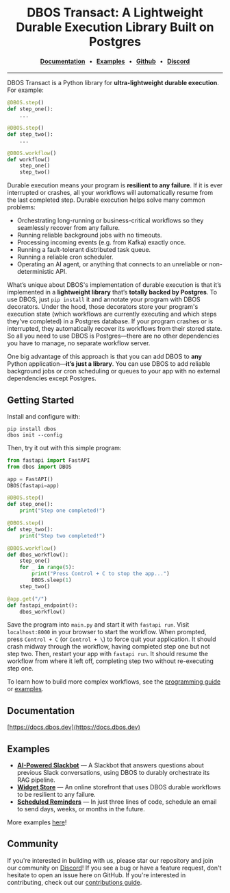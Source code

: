 
<div align="center">

# DBOS Transact: A Lightweight Durable Execution Library Built on Postgres

#### [Documentation](https://docs.dbos.dev/) &nbsp;&nbsp;•&nbsp;&nbsp;  [Examples](https://docs.dbos.dev/examples) &nbsp;&nbsp;•&nbsp;&nbsp; [Github](https://github.com/dbos-inc) &nbsp;&nbsp;•&nbsp;&nbsp; [Discord](https://discord.com/invite/jsmC6pXGgX)
</div>

---

DBOS Transact is a Python library for **ultra-lightweight durable execution**.
For example:

```python
@DBOS.step()
def step_one():
    ...

@DBOS.step()
def step_two():
    ...

@DBOS.workflow()
def workflow()
    step_one()
    step_two()
```

Durable execution means your program is **resilient to any failure**.
If it is ever interrupted or crashes, all your workflows will automatically resume from the last completed step.
Durable execution helps solve many common problems:

- Orchestrating long-running or business-critical workflows so they seamlessly recover from any failure.
- Running reliable background jobs with no timeouts.
- Processing incoming events (e.g. from Kafka) exactly once.
- Running a fault-tolerant distributed task queue.
- Running a reliable cron scheduler.
- Operating an AI agent, or anything that connects to an unreliable or non-deterministic API.

What’s unique about DBOS's implementation of durable execution is that it’s implemented in a **lightweight library** that’s **totally backed by Postgres**.
To use DBOS, just `pip install` it and annotate your program with DBOS decorators.
Under the hood, those decorators store your program's execution state (which workflows are currently executing and which steps they've completed) in a Postgres database.
If your program crashes or is interrupted, they automatically recover its workflows from their stored state.
So all you need to use DBOS is Postgres&mdash;there are no other dependencies you have to manage, no separate workflow server.

One big advantage of this approach is that you can add DBOS to **any** Python application&mdash;**it’s just a library**.
You can use DBOS to add reliable background jobs or cron scheduling or queues to your app with no external dependencies except Postgres.

## Getting Started

Install and configure with:

```shell
pip install dbos
dbos init --config
```

Then, try it out with this simple program:

```python
from fastapi import FastAPI
from dbos import DBOS

app = FastAPI()
DBOS(fastapi=app)

@DBOS.step()
def step_one():
    print("Step one completed!")

@DBOS.step()
def step_two():
    print("Step two completed!")

@DBOS.workflow()
def dbos_workflow():
    step_one()
    for _ in range(5):
        print("Press Control + C to stop the app...")
        DBOS.sleep(1)
    step_two()

@app.get("/")
def fastapi_endpoint():
    dbos_workflow()
```

Save the program into `main.py` and start it with `fastapi run`.
Visit `localhost:8000` in your browser to start the workflow.
When prompted, press `Control + C` (or `Control + \`) to force quit your application.
It should crash midway through the workflow, having completed step one but not step two.
Then, restart your app with `fastapi run`.
It should resume the workflow from where it left off, completing step two without re-executing step one.

To learn how to build more complex workflows, see the [programming guide](https://docs.dbos.dev/python/programming-guide) or [examples](https://docs.dbos.dev/examples).

## Documentation

[https://docs.dbos.dev](https://docs.dbos.dev)

## Examples


- [**AI-Powered Slackbot**](https://docs.dbos.dev/python/examples/rag-slackbot) &mdash; A Slackbot that answers questions about previous Slack conversations, using DBOS to durably orchestrate its RAG pipeline.
- [**Widget Store**](https://docs.dbos.dev/python/examples/widget-store) &mdash; An online storefront that uses DBOS durable workflows to be resilient to any failure.
- [**Scheduled Reminders**](https://docs.dbos.dev/python/examples/scheduled-reminders) &mdash; In just three lines of code, schedule an email to send days, weeks, or months in the future.

More examples [here](https://docs.dbos.dev/examples)!

## Community

If you're interested in building with us, please star our repository and join our community on [Discord](https://discord.gg/fMwQjeW5zg)!
If you see a bug or have a feature request, don't hesitate to open an issue here on GitHub.
If you're interested in contributing, check out our [contributions guide](./CONTRIBUTING.md).
